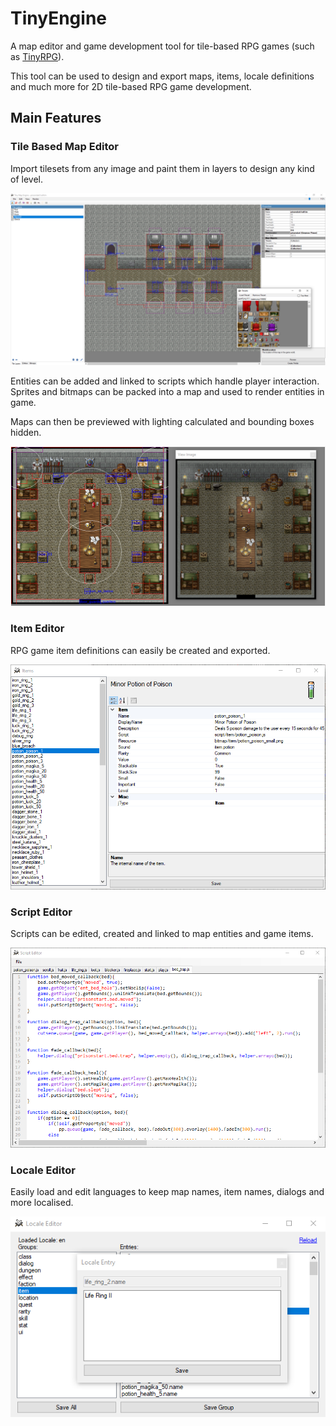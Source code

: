 # TinyEngine
A map editor and game development tool for tile-based RPG games (such as [TinyRPG](https://github.com/rodit/TinyRPG)).

This tool can be used to design and export maps, items, locale definitions and much more for 2D tile-based RPG game development.

## Main Features

### Tile Based Map Editor
Import tilesets from any image and paint them in layers to design any kind of level.

![Tile Map Editor](https://github.com/rodit/TinyEngine/blob/master/screens/Tile%20Editor.png?raw=true)

Entities can be added and linked to scripts which handle player interaction. Sprites and bitmaps can be packed into a map and used to render entities in game.

Maps can then be previewed with lighting calculated and bounding boxes hidden.

![Map Preview](https://github.com/rodit/TinyEngine/blob/master/screens/Map%20Preview.png?raw=true)

### Item Editor
RPG game item definitions can easily be created and exported.

![Item Editor](https://github.com/rodit/TinyEngine/blob/master/screens/Item%20Editor.png?raw=true)

### Script Editor
Scripts can be edited, created and linked to map entities and game items.

![Script Editor](https://github.com/rodit/TinyEngine/blob/master/screens/Script%20Editor.png?raw=true)

### Locale Editor
Easily load and edit languages to keep map names, item names, dialogs and more localised.

![Script Editor](https://github.com/rodit/TinyEngine/blob/master/screens/Locale%20Editor.png?raw=true)
